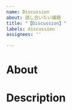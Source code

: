 ```yaml
---
name: Discussion
about: 話し合いたい議題
title: "【Discussion】"
labels: discussion
assignees: ''

---
```


# About

# Description
